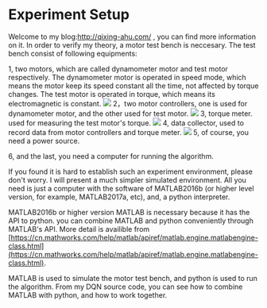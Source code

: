 # Experiment Setup #

Welcome to my blog:http://qixing-ahu.com/ , you can find more information on it.
In order to verify my theory, a motor test bench is neccesary. The test bench consist of following equipments:

1, two motors, which are called dynamometer motor and test motor respectively. The dynamometer motor is operated in speed mode, which means the motor keep its speed constant all the time, not affected by torque changes. The test motor is operated in torque, which means its electromagnetic is constant.
![](https://i.imgur.com/EA3v75q.jpg)
2，two motor controllers, one is used for dynamometer motor, and the other used for test motor.
![](https://i.imgur.com/gDlOFOe.jpg)
3, torque meter. used for measuring the test motor's torque.
![](https://i.imgur.com/ifU321Y.jpg)
4, data collector, used to record data from motor controllers and torque meter.
![](https://i.imgur.com/h52i8gU.jpg)
5, of course, you need a power source.

6, and the last, you need a computer for running the algorithm.

If you found it is hard to establish such an experiment environment, please don't worry. I will present a much simpler simulated environment. All you need is just a computer with the software of MATLAB2016b (or higher level version, for example, MATLAB2017a, etc), and, a python interpreter. 

 MATLAB2016b or higher version MATLAB is necessary because it has the API to python. you can combine MATLAB and python conveniently through MATLAB's API. More detail is availible from [https://cn.mathworks.com/help/matlab/apiref/matlab.engine.matlabengine-class.html](https://cn.mathworks.com/help/matlab/apiref/matlab.engine.matlabengine-class.html). 

MATLAB is used to simulate the motor test bench, and python is used to run the algorithm. From my DQN source code, you can see how to combine MATLAB with python, and how to work together.
